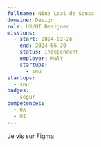```yaml
---
fullname: Nina Leal de Sousa
domaine: Design
role: UX/UI Designer
missions:
  - start: 2024-02-26
    end: 2024-06-30
    status: independent
    employer: Malt
    startups:
      - snu
startups:
  - snu
badges:
  - segur
competences:
  - UX
  - UI
---
```

Je vis sur Figma